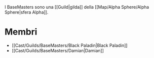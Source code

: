 I BaseMasters sono una [[Guild|gilda]] della [[Map/Alpha Sphere/Alpha Sphere|sfera Alpha]].

# Membri

- [[Cast/Guilds/BaseMasters/Black Paladin|Black Paladin]]
- [[Cast/Guilds/BaseMasters/Damian|Damian]]